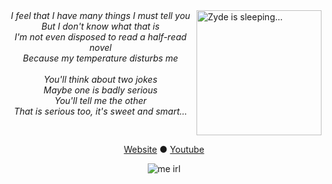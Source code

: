 <div>
  <img src="https://github.com/user-attachments/assets/21c8ab1f-e039-4ed2-9ed1-d283677c8bd5" width="200" height="200" alt="Zyde is sleeping..." align="right" valign="middle">
  <div align="center">
    <i>I feel that I have many things I must tell you<br>
    But I don't know what that is<br>
    I'm not еven disposed to read a half-rеad novel<br>
    Because my temperature disturbs me<br></i>
  </div>
  <br>
  <div align="center">
    <i>You'll think about two jokes<br>
    Maybe one is badly serious<br>
    You'll tell me the other<br>
    That is serious too, it's sweet and smart...<br></i>
  </div>
</div>
<br clear="both">
<p align="center">
  <a href="https://erizur.github.io/">Website</a> ● <a href="https://youtube.com/am_erizur">Youtube</a>
</p>
<p align="center">
  <img src="https://github.com/user-attachments/assets/6e26bee8-0682-406d-9106-64287eb0f47f" alt="me irl">
</p>
